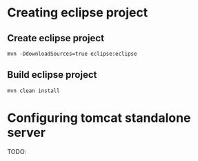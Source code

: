 Creating eclipse project
=================================================================================

Create eclipse project
----------------------------
`mvn -DdownloadSources=true eclipse:eclipse`


Build eclipse project
----------------------------
`mvn clean install`

Configuring tomcat standalone server
=================================================================================
TODO: